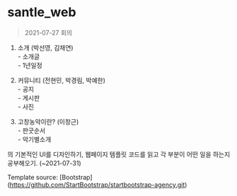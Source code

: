 # santle_web

> 2021-07-27 회의


1. 소개 (박선영, 김채연)   
        - 소개글   
        - 1년일정
      
1. 커뮤니티 (전현민, 박경림, 박예한)   
        - 공지   
        - 게시판   
        - 사진
        
1. 고창농악이란? (이창근)   
        - 판굿순서   
        - 악기별소개   
        
의 기본적인 UI를 디자인하기, 웹페이지 템플릿 코드를 읽고 각 부분이 어떤 일을 하는지 공부해오기. (~2021-07-31)


Template source: [Bootstrap] (https://github.com/StartBootstrap/startbootstrap-agency.git)
